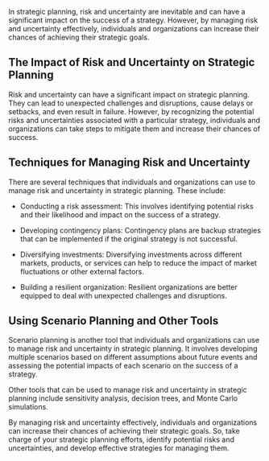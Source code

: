 
In strategic planning, risk and uncertainty are inevitable and can have a significant impact on the success of a strategy. However, by managing risk and uncertainty effectively, individuals and organizations can increase their chances of achieving their strategic goals.

The Impact of Risk and Uncertainty on Strategic Planning
--------------------------------------------------------

Risk and uncertainty can have a significant impact on strategic planning. They can lead to unexpected challenges and disruptions, cause delays or setbacks, and even result in failure. However, by recognizing the potential risks and uncertainties associated with a particular strategy, individuals and organizations can take steps to mitigate them and increase their chances of success.

Techniques for Managing Risk and Uncertainty
--------------------------------------------

There are several techniques that individuals and organizations can use to manage risk and uncertainty in strategic planning. These include:

* Conducting a risk assessment: This involves identifying potential risks and their likelihood and impact on the success of a strategy.

* Developing contingency plans: Contingency plans are backup strategies that can be implemented if the original strategy is not successful.

* Diversifying investments: Diversifying investments across different markets, products, or services can help to reduce the impact of market fluctuations or other external factors.

* Building a resilient organization: Resilient organizations are better equipped to deal with unexpected challenges and disruptions.

Using Scenario Planning and Other Tools
---------------------------------------

Scenario planning is another tool that individuals and organizations can use to manage risk and uncertainty in strategic planning. It involves developing multiple scenarios based on different assumptions about future events and assessing the potential impacts of each scenario on the success of a strategy.

Other tools that can be used to manage risk and uncertainty in strategic planning include sensitivity analysis, decision trees, and Monte Carlo simulations.

By managing risk and uncertainty effectively, individuals and organizations can increase their chances of achieving their strategic goals. So, take charge of your strategic planning efforts, identify potential risks and uncertainties, and develop effective strategies for managing them.
